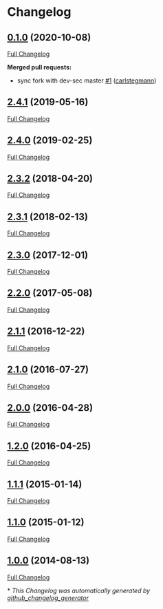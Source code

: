 # Changelog

## [0.1.0](https://github.com/carlstegmann/ssh-baseline/tree/0.1.0) (2020-10-08)

[Full Changelog](https://github.com/carlstegmann/ssh-baseline/compare/2.4.1...0.1.0)

**Merged pull requests:**

- sync fork with dev-sec master [\#1](https://github.com/carlstegmann/ssh-baseline/pull/1) ([carlstegmann](https://github.com/carlstegmann))

## [2.4.1](https://github.com/carlstegmann/ssh-baseline/tree/2.4.1) (2019-05-16)

[Full Changelog](https://github.com/carlstegmann/ssh-baseline/compare/2.4.0...2.4.1)

## [2.4.0](https://github.com/carlstegmann/ssh-baseline/tree/2.4.0) (2019-02-25)

[Full Changelog](https://github.com/carlstegmann/ssh-baseline/compare/2.3.2...2.4.0)

## [2.3.2](https://github.com/carlstegmann/ssh-baseline/tree/2.3.2) (2018-04-20)

[Full Changelog](https://github.com/carlstegmann/ssh-baseline/compare/2.3.1...2.3.2)

## [2.3.1](https://github.com/carlstegmann/ssh-baseline/tree/2.3.1) (2018-02-13)

[Full Changelog](https://github.com/carlstegmann/ssh-baseline/compare/2.3.0...2.3.1)

## [2.3.0](https://github.com/carlstegmann/ssh-baseline/tree/2.3.0) (2017-12-01)

[Full Changelog](https://github.com/carlstegmann/ssh-baseline/compare/2.2.0...2.3.0)

## [2.2.0](https://github.com/carlstegmann/ssh-baseline/tree/2.2.0) (2017-05-08)

[Full Changelog](https://github.com/carlstegmann/ssh-baseline/compare/2.1.1...2.2.0)

## [2.1.1](https://github.com/carlstegmann/ssh-baseline/tree/2.1.1) (2016-12-22)

[Full Changelog](https://github.com/carlstegmann/ssh-baseline/compare/2.1.0...2.1.1)

## [2.1.0](https://github.com/carlstegmann/ssh-baseline/tree/2.1.0) (2016-07-27)

[Full Changelog](https://github.com/carlstegmann/ssh-baseline/compare/2.0.0...2.1.0)

## [2.0.0](https://github.com/carlstegmann/ssh-baseline/tree/2.0.0) (2016-04-28)

[Full Changelog](https://github.com/carlstegmann/ssh-baseline/compare/1.2.0...2.0.0)

## [1.2.0](https://github.com/carlstegmann/ssh-baseline/tree/1.2.0) (2016-04-25)

[Full Changelog](https://github.com/carlstegmann/ssh-baseline/compare/1.1.1...1.2.0)

## [1.1.1](https://github.com/carlstegmann/ssh-baseline/tree/1.1.1) (2015-01-14)

[Full Changelog](https://github.com/carlstegmann/ssh-baseline/compare/1.1.0...1.1.1)

## [1.1.0](https://github.com/carlstegmann/ssh-baseline/tree/1.1.0) (2015-01-12)

[Full Changelog](https://github.com/carlstegmann/ssh-baseline/compare/1.0.0...1.1.0)

## [1.0.0](https://github.com/carlstegmann/ssh-baseline/tree/1.0.0) (2014-08-13)

[Full Changelog](https://github.com/carlstegmann/ssh-baseline/compare/dd756df8ed36e73384789da88353405998bc134b...1.0.0)



\* *This Changelog was automatically generated by [github_changelog_generator](https://github.com/github-changelog-generator/github-changelog-generator)*
